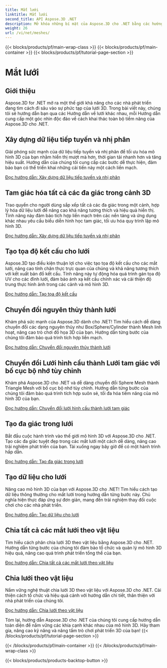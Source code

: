 ```yaml
---
title: Mắt lưới
linktitle: Mắt lưới
second_title: API Aspose.3D .NET
description: Mở khóa những bí mật của Aspose.3D cho .NET bằng các hướng dẫn toàn diện của chúng tôi. Tối ưu hóa mô hình 3D, chuyển đổi nguyên thủy thành lưới và nâng cao đồ họa một cách dễ dàng.
weight: 26
url: /vi/net/meshes/
---
```


{{< blocks/products/pf/main-wrap-class >}}
{{< blocks/products/pf/main-container >}}
{{< blocks/products/pf/tutorial-page-section >}}

# Mắt lưới

## Giới thiệu

Aspose.3D for .NET mở ra một thế giới khả năng cho các nhà phát triển đang tìm cách đi sâu vào sự phức tạp của lưới 3D. Trong bài viết này, chúng tôi sẽ hướng dẫn bạn qua các Hướng dẫn về lưới khác nhau, mỗi Hướng dẫn cung cấp một góc nhìn độc đáo về cách khai thác toàn bộ tiềm năng của Aspose.3D cho .NET.

## Xây dựng dữ liệu tiếp tuyến và nhị phân

Giải phóng sức mạnh của dữ liệu tiếp tuyến và nhị phân để tối ưu hóa mô hình 3D của bạn nhằm hiển thị mượt mà hơn, thời gian tải nhanh hơn và tăng hiệu suất. Hướng dẫn của chúng tôi cung cấp các bước dễ thực hiện, đảm bảo bạn có thể triển khai những cải tiến này một cách liền mạch.

[Đọc hướng dẫn: Xây dựng dữ liệu tiếp tuyến và nhị phân](./build-tangent-binormal-data/)

## Tam giác hóa tất cả các đa giác trong cảnh 3D

Trao quyền cho người dùng sắp xếp tất cả các đa giác trong một cảnh, hợp lý hóa dữ liệu lưới để nâng cao khả năng tương thích và hiệu quả hiển thị. Tính năng này đảm bảo tích hợp liền mạch trên các nền tảng và ứng dụng khác nhau yêu cầu biểu diễn hình học tam giác, tối ưu hóa quy trình lập mô hình 3D.

[Đọc hướng dẫn: Xây dựng dữ liệu tiếp tuyến và nhị phân](./convert-polygons-to-triangles/)

 
## Tạo tọa độ kết cấu cho lưới

Aspose.3D tạo điều kiện thuận lợi cho việc tạo tọa độ kết cấu cho các mắt lưới, nâng cao tính chân thực trực quan của chúng và khả năng tương thích với kết xuất bản đồ kết cấu. Tính năng này tự động hóa quá trình gán tọa độ UV cho các đỉnh lưới, đảm bảo ánh xạ kết cấu chính xác và cải thiện độ trung thực hình ảnh trong các cảnh và mô hình 3D.

[Đọc hướng dẫn: Tạo tọa độ kết cấu](./generate-uv-coordinates/)


## Chuyển đổi nguyên thủy thành lưới

Khám phá sức mạnh của Aspose.3D dành cho .NET! Tìm hiểu cách dễ dàng chuyển đổi các dạng nguyên thủy như Box/Sphere/Cylinder thành Mesh linh hoạt, nâng cao trò chơi đồ họa 3D của bạn. Hướng dẫn từng bước của chúng tôi đảm bảo quá trình tích hợp liền mạch.

[Đọc hướng dẫn: Chuyển đổi nguyên thủy thành lưới](./convert-primitive-to-mesh/)


## Chuyển đổi Lưới hình cầu thành Lưới tam giác với bố cục bộ nhớ tùy chỉnh

Khám phá Aspose.3D cho .NET và dễ dàng chuyển đổi Sphere Mesh thành Triangle Mesh với bố cục bộ nhớ tùy chỉnh. Hướng dẫn từng bước của chúng tôi đảm bảo quá trình tích hợp suôn sẻ, tối đa hóa tiềm năng của mô hình 3D của bạn.

[Đọc hướng dẫn: Chuyển đổi lưới hình cầu thành lưới tam giác](./convert-sphere-mesh-triangle-memory-layout/)

## Tạo đa giác trong lưới

Bắt đầu cuộc hành trình vào thế giới mô hình 3D với Aspose.3D cho .NET. Tạo các đa giác tuyệt đẹp trong các mắt lưới một cách dễ dàng, nâng cao trải nghiệm phát triển của bạn. Tải xuống ngay bây giờ để có một hành trình hấp dẫn.

[Đọc hướng dẫn: Tạo đa giác trong lưới](./create-polygon-in-mesh/)

## Tạo dữ liệu cho lưới

Nâng cao mô hình 3D của bạn với Aspose.3D cho .NET! Tìm hiểu cách tạo dữ liệu thông thường cho mắt lưới trong hướng dẫn từng bước này. Chủ nghĩa hiện thực đáp ứng sự đơn giản, mang đến trải nghiệm thay đổi cuộc chơi cho các nhà phát triển.

[Đọc hướng dẫn: Tạo dữ liệu cho lưới](./generate-data-for-meshes/)

## Chia tất cả các mắt lưới theo vật liệu

Tìm hiểu cách phân chia lưới 3D theo vật liệu bằng Aspose.3D cho .NET. Hướng dẫn từng bước của chúng tôi đảm bảo tổ chức và quản lý mô hình 3D hiệu quả, nâng cao quá trình phát triển tổng thể của bạn.

[Đọc hướng dẫn: Chia tất cả các mắt lưới theo vật liệu](./split-all-meshes-by-material/)

## Chia lưới theo vật liệu

Nắm vững nghệ thuật chia lưới 3D theo vật liệu với Aspose.3D cho .NET. Cải thiện cách tổ chức và hiệu quả cảnh với hướng dẫn chi tiết, thân thiện với nhà phát triển của chúng tôi.

[Đọc hướng dẫn: Chia lưới theo vật liệu](./split-mesh-by-material/)

Tóm lại, hướng dẫn Aspose.3D cho .NET của chúng tôi cung cấp hướng dẫn toàn diện để nắm vững các khía cạnh khác nhau của mô hình 3D. Hãy tham gia, nâng cao kỹ năng và nâng tầm trò chơi phát triển 3D của bạn!
{{< /blocks/products/pf/tutorial-page-section >}}

{{< /blocks/products/pf/main-container >}}
{{< /blocks/products/pf/main-wrap-class >}}

{{< blocks/products/products-backtop-button >}}
